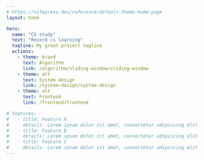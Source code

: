 ```yaml
---
# https://vitepress.dev/reference/default-theme-home-page
layout: home

hero:
  name: "CS study"
  text: "Record cs learning"
  tagline: My great project tagline
  actions:
    - theme: brand
      text: Algorithm
      link: /algorithm/sliding-window/sliding-window
    - theme: alt
      text: System design
      link: /system-design/system-design
    - theme: alt
      text: Frontend
      link: /frontend/frontend

# features:
#   - title: Feature A
#     details: Lorem ipsum dolor sit amet, consectetur adipiscing elit
#   - title: Feature B
#     details: Lorem ipsum dolor sit amet, consectetur adipiscing elit
#   - title: Feature C
#     details: Lorem ipsum dolor sit amet, consectetur adipiscing elit
---
```



